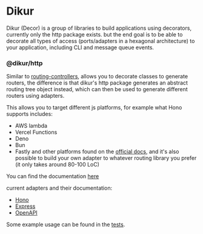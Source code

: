 # Dikur
Dikur (Decor) is a group of libraries to build applications using decorators, currently only the http package exists. but the end goal is to be able to decorate all types of access (ports/adapters in a hexagonal architecture) to your application, including CLI and message queue events.

### @dikur/http
Similar to [routing-controllers](https://github.com/typestack/routing-controllers), allows you to decorate classes to generate routers, the difference is that dikur's http package generates an abstract routing tree object instead, which can then be used to generate different routers using adapters.

This allows you to target different js platforms, for example what Hono supports includes:
- AWS lambda
- Vercel Functions
- Deno
- Bun
- Fastly
and other platforms found on the [official docs](https://hono.dev/), and it's also possible to build your own adapter
to whatever routing library you prefer (it only takes around 80-100 LoC)

You can find the documentation [here](./packages/http/)

current adapters and their documentation:
- [Hono](./packages/hono/README.md)
- [Express](./packages/express/README.md)
- [OpenAPI](./packages/openapi/README.md)

Some example usage can be found in the [tests](./packages/tests).
